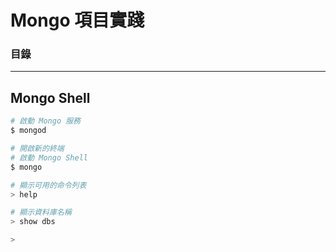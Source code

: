# Mongo 項目實踐

### 目錄

***

## Mongo Shell
```bash
# 啟動 Mongo 服務
$ mongod
```

```bash
# 開啟新的終端
# 啟動 Mongo Shell
$ mongo
```

```bash
# 顯示可用的命令列表
> help
```

```bash
# 顯示資料庫名稱
> show dbs
```

```bash
> 
```
